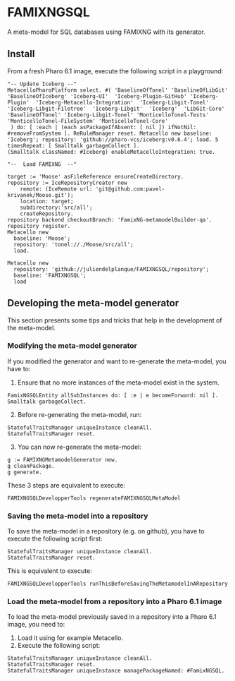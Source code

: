 # FAMIXNGSQL
A meta-model for SQL databases using FAMIXNG with its generator.

## Install
From a fresh Pharo 6.1 image, execute the following script in a playground:
```
"-- Update Iceberg --"
MetacelloPharoPlatform select. #( 'BaselineOfTonel' 'BaselineOfLibGit' 'BaselineOfIceberg' 'Iceberg-UI'  'Iceberg-Plugin-GitHub' 'Iceberg-Plugin'  'Iceberg-Metacello-Integration'  'Iceberg-Libgit-Tonel'  'Iceberg-Libgit-Filetree'  'Iceberg-Libgit'  'Iceberg'  'LibGit-Core' 'BaselineOfTonel' 'Iceberg-Libgit-Tonel' 'MonticelloTonel-Tests'  'MonticelloTonel-FileSystem' 'MonticelloTonel-Core'
 ) do: [ :each | (each asPackageIfAbsent: [ nil ]) ifNotNil: #removeFromSystem ]. ReRuleManager reset. Metacello new baseline: 'Iceberg'; repository: 'github://pharo-vcs/iceberg:v0.6.4'; load. 5 timesRepeat: [ Smalltalk garbageCollect ].
(Smalltalk classNamed: #Iceberg) enableMetacelloIntegration: true.

"--  Load FAMIXNG  --"

target := 'Moose' asFileReference ensureCreateDirectory.
repository := IceRepositoryCreator new
	remote: (IceRemote url: 'git@github.com:pavel-krivanek/Moose.git');
	location: target;
	subdirectory:'src/all';
	createRepository.
repository backend checkoutBranch: 'FamixNG-metamodelBuilder-qa'.
repository register.
Metacello new
  baseline: 'Moose';
  repository: 'tonel://./Moose/src/all';
  load.

Metacello new
  repository: 'github://juliendelplanque/FAMIXNGSQL/repository';
  baseline: 'FAMIXNGSQL';
  load
```

## Developing the meta-model generator
This section presents some tips and tricks that help in the development of the
meta-model.

### Modifying the meta-model generator
If you modified the generator and want to re-generate the meta-model, you have
to:
1. Ensure that no more instances of the meta-model exist in the system.
```
FamixNGSQLEntity allSubInstances do: [ :e | e becomeForward: nil ].
Smalltalk garbageCollect.
```
2. Before re-generating the meta-model, run:
```
StatefulTraitsManager uniqueInstance cleanAll.
StatefulTraitsManager reset.
```
3. You can now re-generate the meta-model:
```
g := FAMIXNGMetamodelGenerator new.
g cleanPackage.
g generate.
```

These 3 steps are equivalent to execute:
```
FAMIXNGSQLDevelopperTools regenerateFAMIXNGSQLMetaModel
```

### Saving the meta-model into a repository
To save the meta-model in a repository (e.g. on github), you have to execute the
following script first:
```
StatefulTraitsManager uniqueInstance cleanAll.
StatefulTraitsManager reset.
```

This is equivalent to execute:
```
FAMIXNGSQLDevelopperTools runThisBeforeSavingTheMetamodelInARepository
```

### Load the meta-model from a repository into a Pharo 6.1 image
To load the meta-model previously saved in a repository into a Pharo 6.1 image,
you need to:
1. Load it using for example Metacello.
2. Execute the following script:
```
StatefulTraitsManager uniqueInstance cleanAll.
StatefulTraitsManager reset.
StatefulTraitsManager uniqueInstance managePackageNamed: #FamixNGSQL.
```
